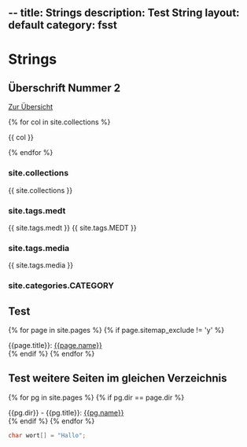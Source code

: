 --
title: Strings
description: Test String
layout: default
category: fsst
---

# Strings

## Überschrift Nummer 2

[Zur Übersicht](/index)


{% for col in site.collections %}
<div>{{ col }}</div>

{% endfor %}

### site.collections

{{ site.collections }}

### site.tags.medt
{{ site.tags.medt }}
{{ site.tags.MEDT }}

### site.tags.media
{{ site.tags.media }}


### site.categories.CATEGORY


## Test 
{% for page in site.pages %}
{% if page.sitemap_exclude != 'y' %}
<div>{{page.title}}: <a href="{{page.url}}">{{page.name}}</a></div>
{% endif %}
{% endfor %}

## Test weitere Seiten im gleichen Verzeichnis
{% for pg in site.pages %}
{% if  pg.dir == page.dir %}
<div>{{pg.dir}} - {{pg.title}}: <a href="{{pg.url}}">{{pg.name}}</a></div>
{% endif %}
{% endfor %}





```c
char wort[] = "Hallo";
```

